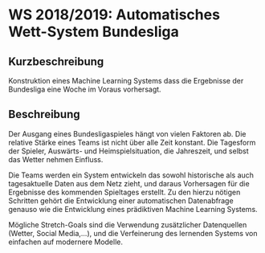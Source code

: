 # WS 2018/2019: Automatisches Wett-System Bundesliga

## Kurzbeschreibung

Konstruktion eines Machine Learning Systems dass die Ergebnisse der Bundesliga 
eine Woche im Voraus vorhersagt.


## Beschreibung

Der Ausgang eines Bundesligaspieles hängt von vielen Faktoren ab. Die relative
Stärke eines Teams ist nicht über alle Zeit konstant. Die Tagesform der Spieler,
Auswärts- und Heimspielsituation, die Jahreszeit, und selbst das Wetter nehmen
Einfluss.

Die Teams werden ein System entwickeln das sowohl historische als auch
tagesaktuelle Daten aus dem Netz zieht, und daraus Vorhersagen für die 
Ergebnisse des kommenden Spieltages erstellt. Zu den hierzu nötigen Schritten
gehört die Entwicklung einer automatischen Datenabfrage genauso wie die
Entwicklung eines prädiktiven Machine Learning Systems.

Mögliche Stretch-Goals sind die Verwendung zusätzlicher Datenquellen (Wetter,
Social Media,...), und die Verfeinerung des lernenden Systems von einfachen auf
modernere Modelle.
